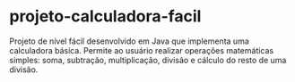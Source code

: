 # projeto-calculadora-facil
Projeto de nível fácil desenvolvido em Java que implementa uma calculadora básica. Permite ao usuário realizar operações matemáticas simples: soma, subtração, multiplicação, divisão e cálculo do resto de uma divisão.  
